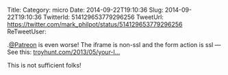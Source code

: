 Title: 
Category: micro
Date: 2014-09-22T19:10:36
Slug: 2014-09-22T19:10:36
TwitterId: 514129653779296256
TweetUrl: https://twitter.com/mark_philpot/status/514129653779296256
ReTweetUser: 

.[@Patreon](https://twitter.com/Patreon) is even worse! The iframe is non-ssl and the form action is ssl — See this: [troyhunt.com/2013/05/your-l…](http://www.troyhunt.com/2013/05/your-login-form-posts-to-https-but-you.html)

This is not sufficient folks!